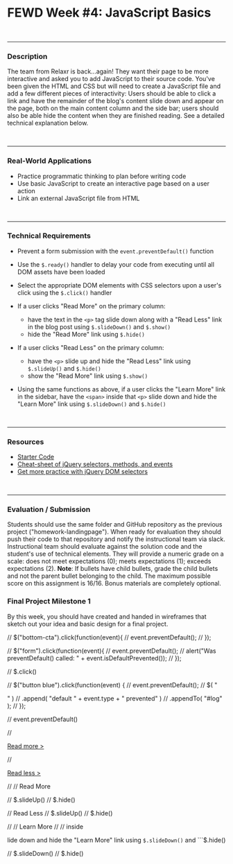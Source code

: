 # FEWD Week #4: JavaScript Basics

<br>

---


### Description 

The team from Relaxr is back...again! They want their page to be more interactive and asked you to add JavaScript to their source code. You've been given the HTML and CSS but will need to create a JavaScript file and add a few different pieces of interactivity:  Users should be able to click a link and have the remainder of the blog's content slide down and appear on the page, both on the main content column and the side bar; users should also be able hide the content when they are finished reading. See a detailed technical explanation below.


<br>

---


### Real-World Applications


- Practice programmatic thinking to plan before writing code
- Use basic JavaScript to create an interactive page based on a user action
- Link an external JavaScript file from HTML


<br>

---


### Technical Requirements 

- Prevent a form submission with the ```event.preventDefault()``` function
- Use the ```$.ready()``` handler to delay your code from executing until all DOM assets have been loaded
- Select the appropriate DOM elements with CSS selectors upon a user's click using the ```$.click()``` handler
- If a user clicks "Read More" on the primary column:

  - have the text in the ```<p>``` tag slide down along with a "Read Less" link in the blog post using  ```$.slideDown()``` and ```$.show()```
  - hide the "Read More" link using ```$.hide()```

- If a user clicks "Read Less" on the primary column:

  - have the ```<p>``` slide up and hide the "Read Less" link using  ```$.slideUp()``` and ```$.hide()```
  - show the "Read More" link using ```$.show()```

- Using the same functions as above, if a user clicks the "Learn More" link in the sidebar, have the ```<span>``` inside that ```<p>``` slide down and hide the "Learn More" link using ```$.slideDown()``` and ```$.hide()```



<br>

---

### Resources

- [Starter Code](starter_code)
- [Cheat-sheet of jQuery selectors, methods, and events](http://oscarotero.com/jquery/)
- [Get more practice with jQuery DOM selectors](jquery_dom_selector_practice)


<br>

---

### Evaluation / Submission


Students should use the same folder and GitHub repository as the previous project ("homework-landingpage"). When ready for evaluation they should push their code to that repository and notify the instructional team via slack. Instructional team should evaluate against the solution code and the student's use of technical elements. They will provide a numeric grade on a scale: does not meet expectations (0); meets expectations (1); exceeds expectations (2). **Note**: If bullets have child bullets, grade the child bullets and not the parent bullet belonging to the child. The maximum possible score on this assignment is 16/16. Bonus materials are completely optional.

### Final Project Milestone 1

By this week, you should have created and handed in wireframes that sketch out your idea and basic design for a final project.



// $("bottom-cta").click(function(event){
//     event.preventDefault();
// });

// $("form").click(function(event){
//     event.preventDefault();
//     alert("Was preventDefault() called: " + event.isDefaultPrevented());
// });

// $.click()

// $("button blue").click(function(event) {
//   event.preventDefault();
//   $( "<div>" )
//     .append( "default " + event.type + " prevented" )
//     .appendTo( "#log" );
// });

// event.preventDefault()


// <p class="readmore"><a href="#">Read more &gt;</a></p>
// <p class="readless hide"><a href="#">Read less &gt;</a></p>

// // Read More

// $.slideUp()
// $.hide()

// Read Less
// $.slideUp()
// $.hide()

// // Learn More
// // <span> inside <p> lide down and hide the "Learn More" link using ```$.slideDown()``` and ```$.hide()

// $.slideDown()
// $.hide()